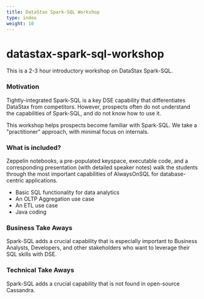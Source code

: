 ```yaml
---
title: DataStax Spark-SQL Workshop
type: index
weight: 10
---
```


# datastax-spark-sql-workshop

This is a 2-3 hour introductory workshop on DataStax Spark-SQL.

### Motivation

Tightly-integrated Spark-SQL is a key DSE capability that differentiates DataStax from competitors.  However, prospects often do not understand the capabilities of Spark-SQL, and do not know how to use it.  

This workshop helps prospects become familiar with Spark-SQL.  We take a "practitioner" approach, with minimal focus on internals.

### What is included?

Zeppelin notebooks, a pre-populated keyspace, executable code, and a corresponding presentation (with detailed speaker notes) walk the students through the most important capabilities of AlwaysOnSQL for database-centric applications.

* Basic SQL functionality for data analytics
* An OLTP Aggregation use case
* An ETL use case
* Java coding 

### Business Take Aways

Spark-SQL adds a crucial capability that is especially important to Business Analysts, Developers, and other stakeholders who want to leverage their SQL skills with DSE.

### Technical Take Aways

Spark-SQL adds a crucial capability that is not found in open-source Cassandra.
